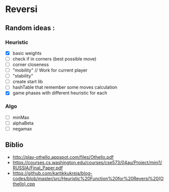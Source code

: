# Reversi

## Random ideas :
### Heuristic
- [x] basic weights
- [ ] check if in corners (best possible move)
- [ ] corner closeness
- [ ] "mobility" // Work for current player
- [ ] "stability"
- [ ] create start lib
- [ ] hashTable that remember some moves calculation
- [x] game phases with different heuristic for each
 
### Algo
- [ ] minMax
- [ ] alphaBeta
- [ ] negamax
 
## Biblio
- http://play-othello.appspot.com/files/Othello.pdf
- https://courses.cs.washington.edu/courses/cse573/04au/Project/mini1/RUSSIA/Final_Paper.pdf
- https://github.com/kartikkukreja/blog-codes/blob/master/src/Heuristic%20Function%20for%20Reversi%20(Othello).cpp
